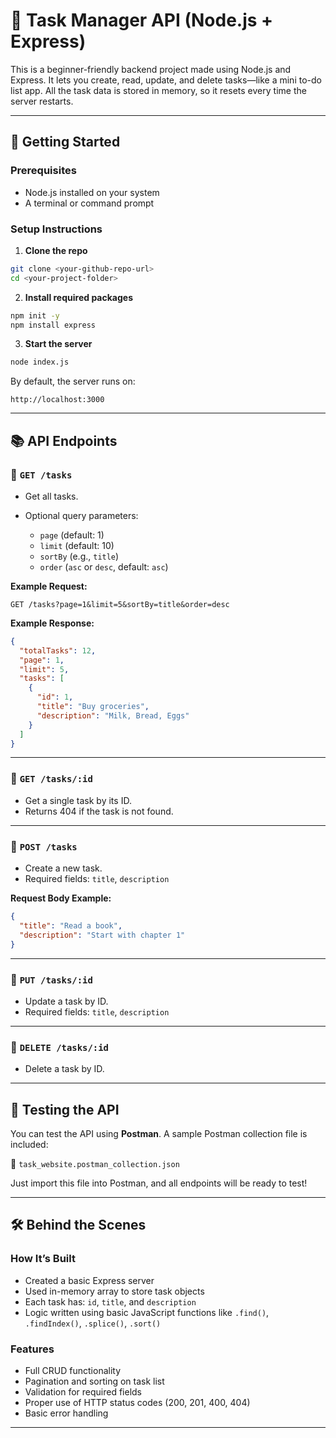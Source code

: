 # 📝 Task Manager API (Node.js + Express)

This is a beginner-friendly backend project made using Node.js and Express. It lets you create, read, update, and delete tasks—like a mini to-do list app. All the task data is stored in memory, so it resets every time the server restarts.

---

## 🚀 Getting Started

### Prerequisites

* Node.js installed on your system
* A terminal or command prompt

### Setup Instructions

1. **Clone the repo**

```bash
git clone <your-github-repo-url>
cd <your-project-folder>
```

2. **Install required packages**

```bash
npm init -y
npm install express
```

3. **Start the server**

```bash
node index.js
```

By default, the server runs on:

```
http://localhost:3000
```

---

## 📚 API Endpoints

### 🔹 `GET /tasks`

* Get all tasks.
* Optional query parameters:

  * `page` (default: 1)
  * `limit` (default: 10)
  * `sortBy` (e.g., `title`)
  * `order` (`asc` or `desc`, default: `asc`)

**Example Request:**

```
GET /tasks?page=1&limit=5&sortBy=title&order=desc
```

**Example Response:**

```json
{
  "totalTasks": 12,
  "page": 1,
  "limit": 5,
  "tasks": [
    {
      "id": 1,
      "title": "Buy groceries",
      "description": "Milk, Bread, Eggs"
    }
  ]
}
```

---

### 🔹 `GET /tasks/:id`

* Get a single task by its ID.
* Returns 404 if the task is not found.

---

### 🔹 `POST /tasks`

* Create a new task.
* Required fields: `title`, `description`

**Request Body Example:**

```json
{
  "title": "Read a book",
  "description": "Start with chapter 1"
}
```

---

### 🔹 `PUT /tasks/:id`

* Update a task by ID.
* Required fields: `title`, `description`

---

### 🔹 `DELETE /tasks/:id`

* Delete a task by ID.

---

## 🧪 Testing the API

You can test the API using **Postman**. A sample Postman collection file is included:

🧾 `task_website.postman_collection.json`

Just import this file into Postman, and all endpoints will be ready to test!

---

## 🛠️ Behind the Scenes

### How It’s Built

* Created a basic Express server
* Used in-memory array to store task objects
* Each task has: `id`, `title`, and `description`
* Logic written using basic JavaScript functions like `.find()`, `.findIndex()`, `.splice()`, `.sort()`

### Features

* Full CRUD functionality
* Pagination and sorting on task list
* Validation for required fields
* Proper use of HTTP status codes (200, 201, 400, 404)
* Basic error handling

---

